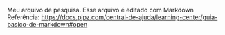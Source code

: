 Meu arquivo de pesquisa.
Esse arquivo é editado com Markdown
Referência: https://docs.pipz.com/central-de-ajuda/learning-center/guia-basico-de-markdown#open
